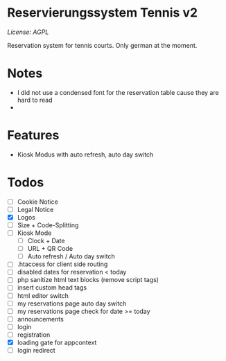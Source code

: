 # Reservierungssystem Tennis v2

*License: AGPL*

Reservation system for tennis courts. Only german at the moment.

# Notes

* I did not use a condensed font for the reservation table cause they are hard to read
* 

# Features

* Kiosk Modus with auto refresh, auto day switch

# Todos

* [ ] Cookie Notice
* [ ] Legal Notice
* [x] Logos
* [ ] Size + Code-Splitting
* [ ] Kiosk Mode
  * [ ] Clock + Date
  * [ ] URL + QR Code
  * [ ] Auto refresh / Auto day switch
* [ ] .htaccess for client side routing
* [ ] disabled dates for reservation < today
* [ ] php sanitize html text blocks (remove script tags)
* [ ] insert custom head tags
* [ ] html editor switch
* [ ] my reservations page auto day switch
* [ ] my reservations page check for date >= today
* [ ] announcements
* [ ] login
* [ ] registration
* [x] loading gate for appcontext
* [ ] login redirect
